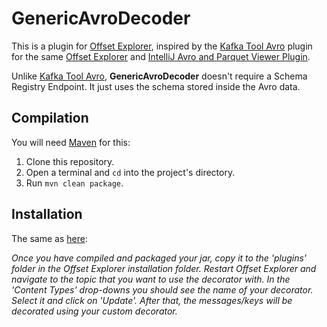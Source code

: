 # GenericAvroDecoder

This is a plugin for [Offset Explorer](https://www.kafkatool.com),
inspired by the [Kafka Tool Avro](https://github.com/laymain/kafka-tool-avro)
plugin for the same [Offset Explorer](https://www.kafkatool.com)
and [IntelliJ Avro and Parquet Viewer Plugin](https://github.com/benwatson528/intellij-avro-parquet-plugin).

Unlike [Kafka Tool Avro](https://github.com/laymain/kafka-tool-avro), **GenericAvroDecoder** doesn't 
require a Schema Registry Endpoint. It just uses the schema stored inside the Avro data.

## Compilation

You will need [Maven](https://maven.apache.org/) for this:
1. Clone this repository.
2. Open a terminal and `cd` into the project's directory.
3. Run `mvn clean package`.

## Installation

The same as [here](https://www.kafkatool.com/documentation/plugins.html):

_Once you have compiled and packaged your jar, copy it to the 'plugins' folder in the Offset Explorer
installation folder. Restart Offset Explorer and navigate to the topic that you want to use 
the decorator with. In the 'Content Types' drop-downs you should see the name of your decorator.
Select it and click on 'Update'. 
After that, the messages/keys will be decorated using your custom decorator._
